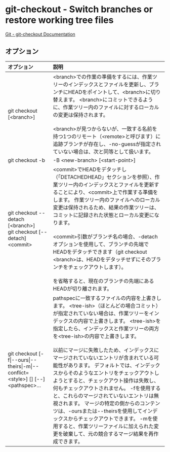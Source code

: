 # git-checkout - Switch branches or restore working tree files

[Git - git-checkout Documentation](https://git-scm.com/docs/git-checkout)


## オプション

|オプション|説明|
|:--|:--|
|git checkout [\<branch>]|\<branch>での作業の準備をするには、作業ツリーのインデックスとファイルを更新し、ブランチにHEADをポイントして、\<branch>に切り替えます。 \<branch>にコミットできるように、作業ツリー内のファイルに対するローカルの変更は保持されます。<br><br>\<branch>が見つからないが、一致する名前を持つ1つのリモート（\<remote>と呼びます）に追跡ブランチが存在し、-no-guessが指定されていない場合は、次と同等として扱います。|
|git checkout -b|-B \<new-branch> [\<start-point>]|-bを指定すると、git-branch が呼び出されてからチェックアウトされたかのように、新しいブランチが作成されます。 この場合、gitブランチに渡される--trackまたは--no-trackオプションを使用できます。 便宜上、-bなしの--trackはブランチの作成を意味します。 以下の--trackの説明を参照してください。|
|git checkout --detach [\<branch>]<br>git checkout [--detach] \<commit>|\<commit>でHEADをデタッチし（「DETACHEDHEAD」セクションを参照）、作業ツリー内のインデックスとファイルを更新することにより、\<commit>上で作業する準備をします。 作業ツリー内のファイルへのローカル変更は保持されるため、結果の作業ツリーは、コミットに記録された状態とローカル変更になります。<br><br>\<commit>引数がブランチ名の場合、-detachオプションを使用して、ブランチの先端でHEADをデタッチできます（git checkout \<branch>は、HEADをデタッチせずにそのブランチをチェックアウトします）。<br><br><branch>を省略すると、現在のブランチの先端にあるHEADが切り離されます。|
|git checkout [-f\|--ours\|--theirs\|-m\|--conflict=\<style>] [<tree-ish>] [--] \<pathspec>…​ |pathspecに一致するファイルの内容を上書きします。 \<tree-ish>（ほとんどの場合コミット）が指定されていない場合は、作業ツリーをインデックスの内容で上書きします。 \<tree-ish>を指定したら、インデックスと作業ツリーの両方を\<tree-ish>の内容で上書きします。<br><br>以前にマージに失敗したため、インデックスにマージされていないエントリが含まれている可能性があります。 デフォルトでは、インデックスからそのようなエントリをチェックアウトしようとすると、チェックアウト操作は失敗し、何もチェックアウトされません。 -fを使用すると、これらのマージされていないエントリは無視されます。 マージの特定の側からのコンテンツは、-oursまたは--theirsを使用してインデックスからチェックアウトできます。 -mを使用すると、作業ツリーファイルに加えられた変更を破棄して、元の競合するマージ結果を再作成できます。|
